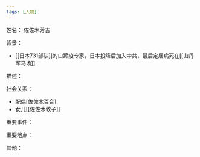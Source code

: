 ```yaml
---
tags: [人物]
---
```


姓名：
佐佐木芳吉

背景：
- [[日本731部队]]的口蹄疫专家，日本投降后加入中共，最后定居病死在[[山丹军马场]]

描述：

社会关系：
- 配偶[佐佐木百合]
- 女儿[[佐佐木敦子]]

重要事件：

重要地点：

其他：
